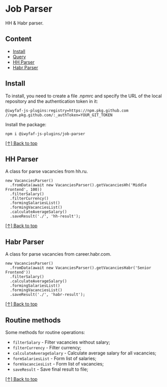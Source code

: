 # Job Parser
HH & Habr parser.

## Content
- [Install](#install)
- [Query](#query)
- [HH Parser](#hh-parser)
- [Habr Parser](#habr-parser)

## Install
To install, you need to create a file .npmrc and specify the URL of the local repository and the
authentication token in it:

```
@iwyfaf-js-plugins:registry=https://npm.pkg.github.com
//npm.pkg.github.com/:_authToken=YOUR_GIT_TOKEN
```

Install the package:

```
npm i @iwyfaf-js-plugins/job-parser
```

[[↑] Back to top](#content)

## HH Parser
A class for parse vacancies from hh.ru.

```
new VacanciesParser()
  .fromData(await new VacanciesParser().getVacanciesHh('Middle Frontend', 100))
  .filterSalary()
  .filterCurrency()
  .formingSalariesList()
  .formingVacanciesList()
  .calculateAverageSalary()
  .saveResult('./', 'hh-result');
```

[[↑] Back to top](#content)

## Habr Parser
A class for parse vacancies from career.habr.com.

```
new VacanciesParser()
  .fromData(await new VacanciesParser().getVacanciesHabr('Senior Frontend'))
  .filterSalary()
  .calculateAverageSalary()
  .formingSalariesList()
  .formingVacanciesList()
  .saveResult('./', 'habr-result');
```

[[↑] Back to top](#content)

## Routine methods
Some methods for routine operations:

* `filterSalary` - Filter vacancies without salary;
* `filterCurrency` - Filter currency;
* `calculateAverageSalary` - Calculate average salary for all vacancies;
* `formSalariesList` - Form list of salaries;
* `formVacanciesList` - Form list of vacancies;
* `saveResult` - Save final result to file;

[[↑] Back to top](#content)
